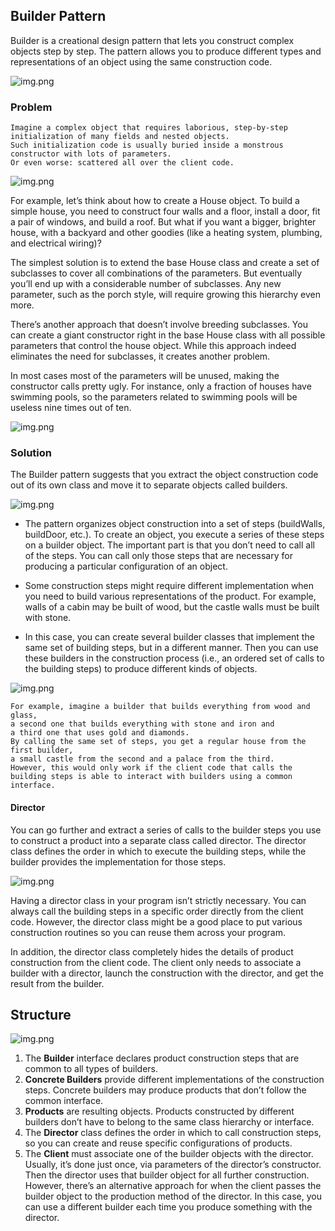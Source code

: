 ## Builder Pattern

Builder is a creational design pattern that lets you construct complex objects step by step. The pattern allows you to produce different types and representations of an object using the same construction code.

![img.png](https://refactoring.guru/images/patterns/content/builder/builder-en-2x.png?id=8da2aa97abfdabf265e622579fc448a1)

### Problem

    Imagine a complex object that requires laborious, step-by-step initialization of many fields and nested objects. 
    Such initialization code is usually buried inside a monstrous constructor with lots of parameters. 
    Or even worse: scattered all over the client code.

![img.png](https://refactoring.guru/images/patterns/diagrams/builder/problem1-2x.png?id=02ffbd7ad294600e42aa78989d441b4d)  

For example, let’s think about how to create a House object. To build a simple house, you need to construct four walls and a floor, install a door, fit a pair of windows, and build a roof. But what if you want a bigger, brighter house, with a backyard and other goodies (like a heating system, plumbing, and electrical wiring)?

The simplest solution is to extend the base House class and create a set of subclasses to cover all combinations of the parameters. But eventually you’ll end up with a considerable number of subclasses. Any new parameter, such as the porch style, will require growing this hierarchy even more.

There’s another approach that doesn’t involve breeding subclasses. You can create a giant constructor right in the base House class with all possible parameters that control the house object. While this approach indeed eliminates the need for subclasses, it creates another problem.   

In most cases most of the parameters will be unused, making the constructor calls pretty ugly. For instance, only a fraction of houses have swimming pools, so the parameters related to swimming pools will be useless nine times out of ten.  

![img.png](https://refactoring.guru/images/patterns/diagrams/builder/problem2-2x.png?id=5e7975a91c0e4f4ba960f908cc9c2ea2)  


### Solution
The Builder pattern suggests that you extract the object construction code out of its own class and move it to separate objects called builders.  

![img.png](https://refactoring.guru/images/patterns/diagrams/builder/solution1-2x.png?id=a9c2ab02f0b2aca1a7512022194dd113)  

- The pattern organizes object construction into a set of steps (buildWalls, buildDoor, etc.). To create an object, you execute a series of these steps on a builder object. The important part is that you don’t need to call all of the steps. You can call only those steps that are necessary for producing a particular configuration of an object.

- Some construction steps might require different implementation when you need to build various representations of the product. For example, walls of a cabin may be built of wood, but the castle walls must be built with stone.

- In this case, you can create several builder classes that implement the same set of building steps, but in a different manner. Then you can use these builders in the construction process (i.e., an ordered set of calls to the building steps) to produce different kinds of objects.  

![img.png](https://refactoring.guru/images/patterns/content/builder/builder-comic-1-en-2x.png?id=99728c9881fbf45fd3b6e0e3373935f1)

    For example, imagine a builder that builds everything from wood and glass, 
    a second one that builds everything with stone and iron and 
    a third one that uses gold and diamonds. 
    By calling the same set of steps, you get a regular house from the first builder, 
    a small castle from the second and a palace from the third. 
    However, this would only work if the client code that calls the 
    building steps is able to interact with builders using a common interface.  

#### Director
You can go further and extract a series of calls to the builder steps you use to construct a product into a separate class called director. The director class defines the order in which to execute the building steps, while the builder provides the implementation for those steps.  

![img.png](https://refactoring.guru/images/patterns/content/builder/builder-comic-2-en-2x.png?id=15035f2ea0317a93eca0177fc7ce2f22)  

Having a director class in your program isn’t strictly necessary. You can always call the building steps in a specific order directly from the client code. However, the director class might be a good place to put various construction routines so you can reuse them across your program.

In addition, the director class completely hides the details of product construction from the client code. The client only needs to associate a builder with a director, launch the construction with the director, and get the result from the builder.  

## Structure

![img.png](https://refactoring.guru/images/patterns/diagrams/builder/structure-2x.png?id=dca1b1508e23c266cbedc80ffb84311a)  

1. The **Builder** interface declares product construction steps that are common to all types of builders.
2. **Concrete Builders** provide different implementations of the construction steps. Concrete builders may produce products that don’t follow the common interface.
3. **Products** are resulting objects. Products constructed by different builders don’t have to belong to the same class hierarchy or interface.  
4. The **Director** class defines the order in which to call construction steps, so you can create and reuse specific configurations of products.  
5. The **Client** must associate one of the builder objects with the director. Usually, it’s done just once, via parameters of the director’s constructor. Then the director uses that builder object for all further construction. However, there’s an alternative approach for when the client passes the builder object to the production method of the director. In this case, you can use a different builder each time you produce something with the director.  



